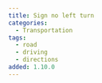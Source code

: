 ```yaml
---
title: Sign no left turn
categories:
  - Transportation
tags:
  - road
  - driving
  - directions
added: 1.10.0
---
```

